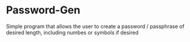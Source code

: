 # Password-Gen
Simple program that allows the user to create a password / passphrase of desired length, including numbes or symbols if desired
